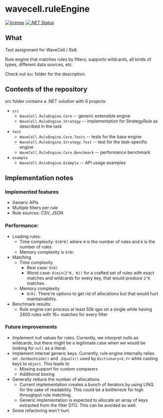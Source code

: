 # wavecell.ruleEngine

[![license](https://img.shields.io/github/license/kasthack/wavecell.ruleEngine.svg)](LICENSE)
[![.NET Status](https://github.com/kasthack/wavecell.ruleEngine/workflows/.NET/badge.svg)](https://github.com/kasthack/wavecell.ruleEngine/actions?query=workflow%3A.NET)

## What

Test assignment for WaveCell / 8x8.

Rule engine that matches rules by filters, supports wildcards, all kinds of types, different data sources, etc.

Check out `doc` folder for the description.

## Contents of the repository

src folder contains a .NET solution with 6 projects:
* `src`
    * `WaveCell.RuleEngine.Core` -- generic extensible engine
    * `WaveCell.RuleEngine.Strategy` -- implementation for StrategyRule as described in the task
* `test`
    * `WaveCell.RuleEngine.Core.Tests` -- tests for the base engine
    * `WaveCell.RuleEngine.Strategy.Text` -- test for the task-specific engine
    * `WaveCell.RuleEngine.Core.Benchmark` -- performance benchmark
* `example`
    * `WaveCell.RuleEngine.Example` -- API usage examples

## Implementation notes

### Implemented features

* Generic APIs
* Multiple filters per rule
* Rule sources: CSV, JSON

### Performance:

* Loading rules:
    * Time complexity: `O(N*K)` where `N` is the number of rules and `K` is the number of rules
    * Memory complexity is `O(N)`
* Matching
    * Time complexity
        * Best case: `O(K)`
         * Worst case: `O(min(2^K, N))` for a crafted set of rules with exact matches and wildcards for every key, that would produce `2^K` matches.
     * Memory complexity
         * `O(K)`. There're options to get rid of allocations but that would hurt maintainability.
* Benchmark results:
    * Rule engine can process at least 50k qps on a single while having 2400 rules with 16+ matches for every filter

### Future improvements

* Implement null values for rules. Currently, we interpret nulls as wildcards, but there might be a legitimate case when we would be looking for `null` as a literal.
* Implement internal generic keys. Currently, rule engine internally relies on `.GetHashCode()` and `.Equals()` used by `Dictionary<X,Y>` while casting keys to `object`. This leads to
    * Missing support for custom comparers
    * Additional boxing
* Generally reduce the number of allocations.
     * Current implementation creates a bunch of iterators by using LINQ for the sake of readability. This could be a bottleneck for high throughput rule matching.
     * Generic implementation is expected to allocate an array of keys extracted from the filter DTO. This can be avoided as well.
* Some refactoring won't hurt.